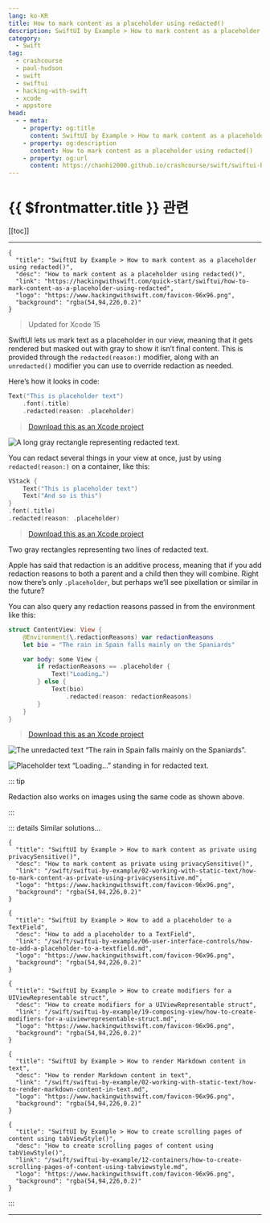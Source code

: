 ```yaml
---
lang: ko-KR
title: How to mark content as a placeholder using redacted()
description: SwiftUI by Example > How to mark content as a placeholder using redacted()
category:
  - Swift
tag: 
  - crashcourse
  - paul-hudson
  - swift
  - swiftui
  - hacking-with-swift
  - xcode
  - appstore
head:
  - - meta:
    - property: og:title
      content: SwiftUI by Example > How to mark content as a placeholder using redacted()
    - property: og:description
      content: How to mark content as a placeholder using redacted()
    - property: og:url
      content: https://chanhi2000.github.io/crashcourse/swift/swiftui-by-example/02-working-with-static-text/how-to-mark-content-as-a-placeholder-using-redacted.html
---
```


# {{ $frontmatter.title }} 관련

[[toc]]

---

```component VPCard
{
  "title": "SwiftUI by Example > How to mark content as a placeholder using redacted()",
  "desc": "How to mark content as a placeholder using redacted()",
  "link": "https://hackingwithswift.com/quick-start/swiftui/how-to-mark-content-as-a-placeholder-using-redacted",
  "logo": "https://www.hackingwithswift.com/favicon-96x96.png",
  "background": "rgba(54,94,226,0.2)"
}
```

> Updated for Xcode 15

SwiftUI lets us mark text as a placeholder in our view, meaning that it gets rendered but masked out with gray to show it isn’t final content. This is provided through the `redacted(reason:)` modifier, along with an `unredacted()` modifier you can use to override redaction as needed.

Here’s how it looks in code:

```swift
Text("This is placeholder text")
    .font(.title)
    .redacted(reason: .placeholder)
```

> [<FontIcon icon="fas fa-file-zipper"/>Download this as an Xcode project](https://www.hackingwithswift.com/files/projects/swiftui/how-to-mark-content-as-a-placeholder-using-redacted-1.zip)


![A long gray rectangle representing redacted text.](https://www.hackingwithswift.com/img/books/quick-start/swiftui/how-to-mark-content-as-a-placeholder-using-redacted-1~dark.png)

You can redact several things in your view at once, just by using `redacted(reason:)` on a container, like this:

```swift
VStack {
    Text("This is placeholder text")
    Text("And so is this")
}
.font(.title)    
.redacted(reason: .placeholder)
```

> [<FontIcon icon="fas fa-file-zipper"/>Download this as an Xcode project](https://www.hackingwithswift.com/files/projects/swiftui/how-to-mark-content-as-a-placeholder-using-redacted-2.zip)


Two gray rectangles representing two lines of redacted text.

Apple has said that redaction is an additive process, meaning that if you add redaction reasons to both a parent and a child then they will combine. Right now there’s only `.placeholder`, but perhaps we’ll see pixellation or similar in the future?

You can also query any redaction reasons passed in from the environment like this:

```swift
struct ContentView: View {
    @Environment(\.redactionReasons) var redactionReasons
    let bio = "The rain in Spain falls mainly on the Spaniards"

    var body: some View {
        if redactionReasons == .placeholder {
            Text("Loading…")
        } else {
            Text(bio)
                .redacted(reason: redactionReasons)
        }
    }
}
```

> [<FontIcon icon="fas fa-file-zipper"/>Download this as an Xcode project](https://www.hackingwithswift.com/files/projects/swiftui/how-to-mark-content-as-a-placeholder-using-redacted-3.zip)


![The unredacted text “The rain in Spain falls mainly on the Spaniards”.](https://www.hackingwithswift.com/img/books/quick-start/swiftui/how-to-mark-content-as-a-placeholder-using-redacted-3~dark.png)

![Placeholder text “Loading...” standing in for redacted text.](https://www.hackingwithswift.com/img/books/quick-start/swiftui/how-to-mark-content-as-a-placeholder-using-redacted-4~dark.png)

::: tip

Redaction also works on images using the same code as shown above.

:::

::: details Similar solutions…

```component VPCard
{
  "title": "SwiftUI by Example > How to mark content as private using privacySensitive()",
  "desc": "How to mark content as private using privacySensitive()",
  "link": "/swift/swiftui-by-example/02-working-with-static-text/how-to-mark-content-as-private-using-privacysensitive.md",
  "logo": "https://www.hackingwithswift.com/favicon-96x96.png",
  "background": "rgba(54,94,226,0.2)"
}
```

```component VPCard
{
  "title": "SwiftUI by Example > How to add a placeholder to a TextField",
  "desc": "How to add a placeholder to a TextField",
  "link": "/swift/swiftui-by-example/06-user-interface-controls/how-to-add-a-placeholder-to-a-textfield.md",
  "logo": "https://www.hackingwithswift.com/favicon-96x96.png",
  "background": "rgba(54,94,226,0.2)"
}
```

```component VPCard
{
  "title": "SwiftUI by Example > How to create modifiers for a UIViewRepresentable struct",
  "desc": "How to create modifiers for a UIViewRepresentable struct",
  "link": "/swift/swiftui-by-example/19-composing-view/how-to-create-modifiers-for-a-uiviewrepresentable-struct.md",
  "logo": "https://www.hackingwithswift.com/favicon-96x96.png",
  "background": "rgba(54,94,226,0.2)"
}
```

```component VPCard
{
  "title": "SwiftUI by Example > How to render Markdown content in text",
  "desc": "How to render Markdown content in text",
  "link": "/swift/swiftui-by-example/02-working-with-static-text/how-to-render-markdown-content-in-text.md",
  "logo": "https://www.hackingwithswift.com/favicon-96x96.png",
  "background": "rgba(54,94,226,0.2)"
}
```

```component VPCard
{
  "title": "SwiftUI by Example > How to create scrolling pages of content using tabViewStyle()",
  "desc": "How to create scrolling pages of content using tabViewStyle()",
  "link": "/swift/swiftui-by-example/12-containers/how-to-create-scrolling-pages-of-content-using-tabviewstyle.md",
  "logo": "https://www.hackingwithswift.com/favicon-96x96.png",
  "background": "rgba(54,94,226,0.2)"
}
```

:::

---

<TagLinks />